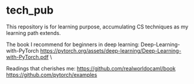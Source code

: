 # tech_pub
This repository is for learning purpose, accumulating CS techniques as my learning path extends.


The book I recommend for beginners in deep learning:
Deep-Learning-with-PyTorch
https://pytorch.org/assets/deep-learning/Deep-Learning-with-PyTorch.pdf \


Readings that cherishes me:
https://github.com/realworldocaml/book
https://github.com/pytorch/examples
